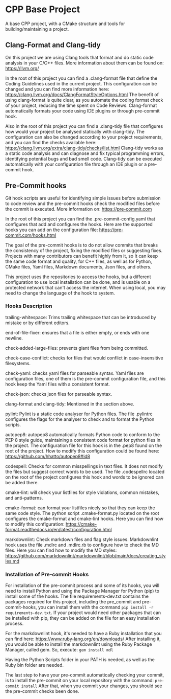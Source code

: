 # CPP Base Project

A base CPP project, with a CMake structure and tools for building/maintaining a project.

## Clang-Format and Clang-tidy

On this project we are using Clang tools that format and do static code analysis in your C/C++
files.
More information about them can be found on: <https://llvm.org/>

In the root of this project you can find a .clang-format file that define the Coding Guidelines
used in the current project.
This configuration can be changed and you can find more information here:
<https://clang.llvm.org/docs/ClangFormatStyleOptions.html>
The benefit of using clang-format is quite clear, as you automate the coding format check of your
project, reducing the time spent on Code Reviews.
Clang-format automatically formats your code using IDE plugins or through pre-commit hook.

Also in the root of this project you can find a .clang-tidy file that configures how would your
project be analysed statically with clang-tidy.
The configuration can also be changed according to your project requirements, and you can find the
checks available here: <https://clang.llvm.org/extra/clang-tidy/checks/list.html>
Clang-tidy works as a static code analysis and can diagnose and fix typical programming errors,
identifying potential bugs and bad smell code. Clang-tidy can be executed automatically with your
configuration file through an IDE plugin or a pre-commit hook.

## Pre-Commit hooks

Git hook scripts are useful for identifying simple issues before submission to code review and the
pre-commit hooks check the modified files before the commit is executed. More information on:
<https://pre-commit.com>

In the root of this project you can find the .pre-commit-config.yaml that configures that add and
configures the hooks. Here are the supported hooks you can add on the configuration file:
<https://pre-commit.com/hooks.html>

The goal of the pre-commit hooks is to do not allow commits that breaks the consistency of the
project, fixing the modified files or suggesting fixes. Projects with many contributors can benefit
highly from it, so It can keep the same code format and quality, for C++ files, as well as for
Python, CMake files, Yaml files, Markdown documents, Json files, and others.

This project uses the repositories to access the hooks, but a different configuration to use local
installation can be done, and is usable on a protected network that can't access the internet. When
using local, you may need to change the language of the hook to system.

### Hooks Description

trailing-whitespace: Trims trailing whitespace that can be introduced by mistake or by different
editors.

end-of-file-fixer: ensures that a file is either empty, or ends with one newline.

check-added-large-files: prevents giant files from being committed.

check-case-conflict: checks for files that would conflict in case-insensitive filesystems.

check-yaml: checks yaml files for parseable syntax. Yaml files are configuration files, one of them
is the pre-commit configuration file, and this hook keep the Yaml files with a consistent format.

check-json: checks json files for parseable syntax.

clang-format and clang-tidy: Mentioned in the section above.

pylint: Pylint is a static code analyser for Python files. The file .pylintrc configures the flags
for the analyser to check and to format the Python scripts.

autopep8: autopep8 automatically formats Python code to conform to the PEP 8 style guide,
maintaining a consistent code format for python files in the project. The configuration file for
this hook is in the .pep8 found on the root of the project. How to modify this configuration could
be found here: <https://github.com/hhatto/autopep8#id8>

codespell: Checks for common misspellings in text files. It does not modify the files but suggest
correct words to be used. The file .codespellrc located on the root of the project configures this
hook and words to be ignored can be added there.

cmake-lint: will check your listfiles for style violations, common mistakes, and anti-patterns.

cmake-format: can format your listfiles nicely so that they can keep the same code style. The python
script .cmake-format.py located on the root configures the cmake-format and cmake-lint hooks. Here
you can find how to modify this configuration:
<https://cmake-format.readthedocs.io/en/latest/configuration.html>

markdownlint: Check markdown files and flag style issues. Markdownlint hook uses the file .mdlrc
and .mdlrc.rb to configure how to check the MD files. Here you can find how to modify the MD
styles: <https://github.com/markdownlint/markdownlint/blob/main/docs/creating_styles.md>

### Installation of Pre-commit Hooks

For installation of the pre-commit process and some of its hooks, you will need to install Python
and using the Package Manager for Python (pip) to install some of the hooks. The file
requirements-dev.txt contains the packages required for this project, including the pre_commit and
pre-commit-hooks, you can install them with the command `pip install -r requirements-dev.txt`. If
your project would need other packages that can be installed with pip, they can be added on the
file for an easy installation process.

For the markdownlint hook, it's needed to have a Ruby installation that you can find here:
<https://www.ruby-lang.org/en/downloads/>
After installing it, you would be able to install the markdownlint using the Ruby Package Manager,
called gem. So, execute: `gem install mdl`

Having the Python Scripts folder in your PATH is needed, as well as the Ruby bin folder are needed.

The last step to have your pre-commit automatically checking your commit, is to install the
pre-commit on your local repository with the command: `pre-commit install`
After that, when you commit your changes, you should see the pre-commit checks been done.
